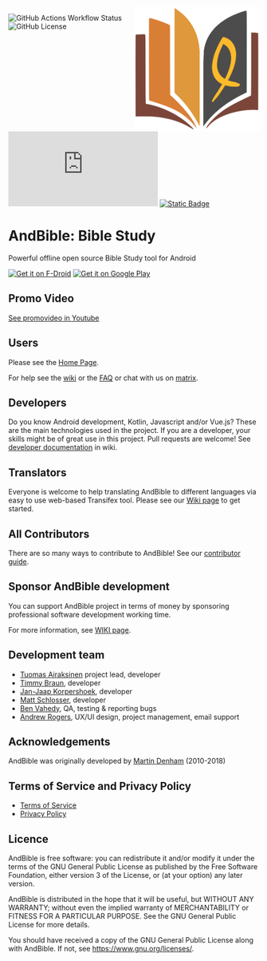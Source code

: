 <img align="right" width="250" height="250" src="https://raw.githubusercontent.com/AndBible/and-bible/develop/svg/logo.svg?sanitized=true">

![GitHub Actions Workflow Status](https://img.shields.io/github/actions/workflow/status/andbible/and-bible/run-tests.yml?branch=develop&label=Android%20CI)
![GitHub License](https://img.shields.io/github/license/andbible/and-bible)
![Matrix](https://img.shields.io/matrix/andbible%3Amatrix.org?logo=Matrix&logoColor=green&logoSize=auto&label=Matrix%20Chat)
<a href="https://shop.tuomasairaksinen.fi">![Static Badge](https://img.shields.io/badge/%E2%9D%A4%EF%B8%8F%20Sponsor%20AndBible%20-%20blue)</a>
   
# AndBible: Bible Study

Powerful offline open source Bible Study tool for Android

[<img src="https://fdroid.gitlab.io/artwork/badge/get-it-on.png"
     alt="Get it on F-Droid"
     height="80">](https://f-droid.org/packages/net.bible.android.activity/)
[<img src="https://play.google.com/intl/en_us/badges/images/generic/en-play-badge.png"
     alt="Get it on Google Play"
     height="80">](https://play.google.com/store/apps/details?id=net.bible.android.activity)

## Promo Video

[See promovideo in Youtube](https://www.youtube.com/watch?v=xf7m4rSuxGw)

## Users
Please see the [Home Page](https://andbible.org/).

For help see the [wiki](https://github.com/andbible/and-bible/wiki) or the 
[FAQ](https://github.com/andbible/and-bible/wiki/FAQ) or chat with us on [matrix](https://matrix.to/#/#andbible:matrix.org).

## Developers

Do you know Android development, Kotlin, Javascript and/or Vue.js? These are the main technologies used in the project. If you are a developer, your skills might be of great use in this project. Pull requests are welcome! See [developer documentation](https://github.com/AndBible/and-bible/wiki/Developer-documentation)
in wiki.

## Translators

Everyone is welcome to help translating AndBible to different languages via
easy to use web-based Transifex tool. Please see our [Wiki page](https://github.com/AndBible/and-bible/wiki/Translating-User-Interface)
to get started.

## All Contributors
There are so many ways to contribute to AndBible! See our [contributor guide](https://github.com/AndBible/and-bible/wiki/How-to-contribute).

## Sponsor AndBible development

You can support AndBible project in terms of money by sponsoring professional software development working time.

For more information, see [WIKI page](https://github.com/AndBible/and-bible/wiki/Buy-development-work).

## Development team

- [Tuomas Airaksinen](https://github.com/tuomas2) project lead, developer
- [Timmy Braun](https://github.com/timbze), developer
- [Jan-Jaap Korpershoek](https://github.com/JJK96), developer
- [Matt Schlosser](https://github.com/mattschlosser), developer
- [Ben Vahedy](https://github.com/bvahedy), QA, testing & reporting bugs
- [Andrew Rogers](https://github.com/agrogers), UX/UI design, project management, email support

## Acknowledgements

AndBible was originally developed by [Martin Denham](https://github.com/mjdenham) (2010-2018)

## Terms of Service and Privacy Policy

- [Terms of Service](https://andbible.org/terms.html)
- [Privacy Policy](https://andbible.org/privacy.html)

## Licence

AndBible is free software: you can redistribute it and/or modify it under the terms of the GNU General Public License 
as published by the Free Software Foundation, either version 3 of the License, or (at your option) any later version.

AndBible is distributed in the hope that it will be useful, but WITHOUT ANY WARRANTY; without even the implied warranty 
of MERCHANTABILITY or FITNESS FOR A PARTICULAR PURPOSE. See the GNU General Public License for more details.

You should have received a copy of the GNU General Public License along with AndBible. 
If not, see https://www.gnu.org/licenses/.
